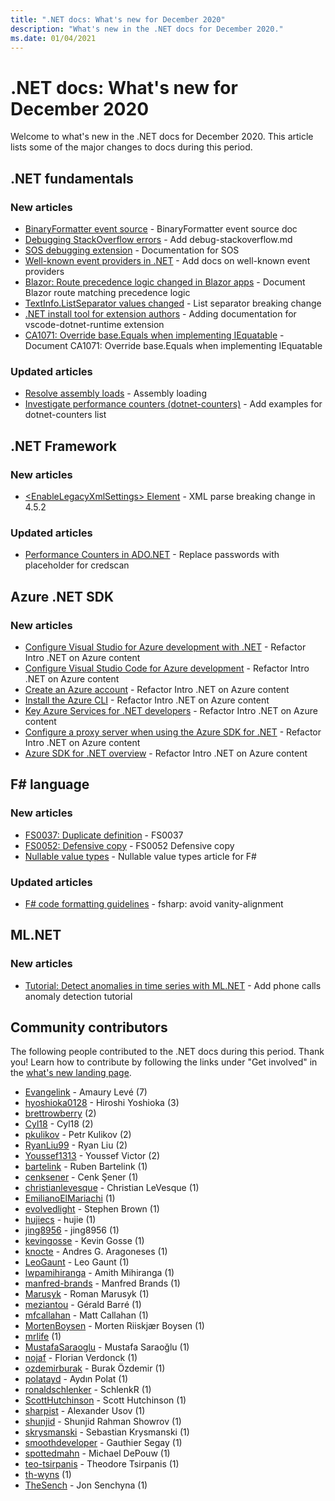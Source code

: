 ```yaml
---
title: ".NET docs: What's new for December 2020"
description: "What's new in the .NET docs for December 2020."
ms.date: 01/04/2021
---
```


# .NET docs: What's new for December 2020

Welcome to what's new in the .NET docs for December 2020. This article lists some of the major changes to docs during this period.

## .NET fundamentals

### New articles

- [BinaryFormatter event source](../standard/serialization/binaryformatter-event-source.md) - BinaryFormatter event source doc
- [Debugging StackOverflow errors](../core/diagnostics/debug-stackoverflow.md) - Add debug-stackoverflow.md
- [SOS debugging extension](../core/diagnostics/sos-debugging-extension.md) - Documentation for SOS
- [Well-known event providers in .NET](../core/diagnostics/well-known-event-providers.md) - Add docs on well-known event providers
- [Blazor: Route precedence logic changed in Blazor apps](../core/compatibility/aspnet-core/5.0/blazor-routing-logic-changed.md) - Document Blazor route matching precedence logic
- [TextInfo.ListSeparator values changed](../core/compatibility/globalization/5.0/listseparator-value-change.md) - List separator breaking change
- [.NET install tool for extension authors](../core/additional-tools/vscode-dotnet-runtime.md) - Adding documentation for vscode-dotnet-runtime extension
- [CA1071: Override base.Equals when implementing IEquatable](../fundamentals/code-analysis/quality-rules/ca1071.md) - Document CA1071: Override base.Equals when implementing IEquatable

### Updated articles

- [Resolve assembly loads](../standard/assembly/resolve-loads.md) - Assembly loading
- [Investigate performance counters (dotnet-counters)](../core/diagnostics/dotnet-counters.md) - Add examples for dotnet-counters list

## .NET Framework

### New articles

- [\<EnableLegacyXmlSettings> Element](../framework/configure-apps/file-schema/runtime/enablelegacyxmlsettings-element.md) - XML parse breaking change in 4.5.2

### Updated articles

- [Performance Counters in ADO.NET](../framework/data/adonet/performance-counters.md) - Replace passwords with placeholder for credscan

## Azure .NET SDK

### New articles

- [Configure Visual Studio for Azure development with .NET](../azure/configure-visual-studio.md) - Refactor Intro .NET on Azure content
- [Configure Visual Studio Code for Azure development](../azure/configure-vs-code.md) - Refactor Intro .NET on Azure content
- [Create an Azure account](../azure/create-azure-account.md) - Refactor Intro .NET on Azure content
- [Install the Azure CLI](../azure/install-azure-cli.md) - Refactor Intro .NET on Azure content
- [Key Azure Services for .NET developers](../azure/key-azure-services.md) - Refactor Intro .NET on Azure content
- [Configure a proxy server when using the Azure SDK for .NET](../azure/sdk/azure-sdk-configure-proxy.md) - Refactor Intro .NET on Azure content
- [Azure SDK for .NET overview](../azure/sdk/azure-sdk-for-dotnet.md) - Refactor Intro .NET on Azure content

## F# language

### New articles

- [FS0037: Duplicate definition](../fsharp/language-reference/compiler-messages/fs0037.md) - FS0037
- [FS0052: Defensive copy](../fsharp/language-reference/compiler-messages/fs0052.md) - FS0052 Defensive copy
- [Nullable value types](../fsharp/language-reference/nullable-value-types.md) - Nullable value types article for F#

### Updated articles

- [F# code formatting guidelines](../fsharp/style-guide/formatting.md) - fsharp: avoid vanity-alignment

## ML.NET

### New articles

- [Tutorial: Detect anomalies in time series with ML.NET](../machine-learning/tutorials/phone-calls-anomaly-detection.md) - Add phone calls anomaly detection tutorial

## Community contributors

The following people contributed to the .NET docs during this period. Thank you! Learn how to contribute by following the links under "Get involved" in the [what's new landing page](index.yml).

- [Evangelink](https://github.com/Evangelink) - Amaury Levé (7)
- [hyoshioka0128](https://github.com/hyoshioka0128) - Hiroshi Yoshioka (3)
- [brettrowberry](https://github.com/brettrowberry) (2)
- [Cyl18](https://github.com/Cyl18) - Cyl18 (2)
- [pkulikov](https://github.com/pkulikov) - Petr Kulikov (2)
- [RyanLiu99](https://github.com/RyanLiu99) - Ryan Liu (2)
- [Youssef1313](https://github.com/Youssef1313) - Youssef Victor (2)
- [bartelink](https://github.com/bartelink) - Ruben Bartelink (1)
- [cenksener](https://github.com/cenksener) - Cenk Şener (1)
- [christianlevesque](https://github.com/christianlevesque) - Christian LeVesque (1)
- [EmilianoElMariachi](https://github.com/EmilianoElMariachi) (1)
- [evolvedlight](https://github.com/evolvedlight) - Stephen Brown (1)
- [hujiecs](https://github.com/hujiecs) - hujie (1)
- [jing8956](https://github.com/jing8956) - jing8956 (1)
- [kevingosse](https://github.com/kevingosse) - Kevin Gosse (1)
- [knocte](https://github.com/knocte) - Andres G. Aragoneses (1)
- [LeoGaunt](https://github.com/LeoGaunt) - Leo Gaunt (1)
- [lwpamihiranga](https://github.com/lwpamihiranga) - Amith Mihiranga (1)
- [manfred-brands](https://github.com/manfred-brands) - Manfred Brands (1)
- [Marusyk](https://github.com/Marusyk) - Roman Marusyk (1)
- [meziantou](https://github.com/meziantou) - Gérald Barré (1)
- [mfcallahan](https://github.com/mfcallahan) - Matt Callahan (1)
- [MortenBoysen](https://github.com/MortenBoysen) - Morten Riiskjær Boysen (1)
- [mrlife](https://github.com/mrlife) (1)
- [MustafaSaraoglu](https://github.com/MustafaSaraoglu) - Mustafa Saraoğlu (1)
- [nojaf](https://github.com/nojaf) - Florian Verdonck (1)
- [ozdemirburak](https://github.com/ozdemirburak) - Burak Özdemir (1)
- [polatayd](https://github.com/polatayd) - Aydın Polat (1)
- [ronaldschlenker](https://github.com/ronaldschlenker) - SchlenkR (1)
- [ScottHutchinson](https://github.com/ScottHutchinson) - Scott Hutchinson (1)
- [sharpist](https://github.com/sharpist) - Alexander Usov (1)
- [shunjid](https://github.com/shunjid) - Shunjid Rahman Showrov (1)
- [skrysmanski](https://github.com/skrysmanski) - Sebastian Krysmanski (1)
- [smoothdeveloper](https://github.com/smoothdeveloper) - Gauthier Segay (1)
- [spottedmahn](https://github.com/spottedmahn) - Michael DePouw (1)
- [teo-tsirpanis](https://github.com/teo-tsirpanis) - Theodore Tsirpanis (1)
- [th-wyns](https://github.com/th-wyns) (1)
- [TheSench](https://github.com/TheSench) - Jon Senchyna (1)

